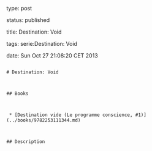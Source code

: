 type: post
status: published
title: Destination: Void
tags: serie:Destination: Void
date: Sun Oct 27 21:08:20 CET 2013
~~~~~~
# Destination: Void

## Books

 * [Destination vide (Le programme conscience, #1)](../books/9782253111344.md)

## Description
